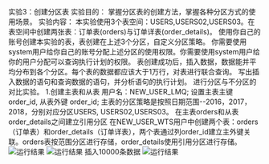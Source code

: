 实验3：创建分区表 实验目的： 掌握分区表的创建方法，掌握各种分区方式的使用场景。
实验内容： 本实验使用3个表空间：USERS,USERS02,USERS03。在表空间中创建两张表：订单表(orders)与订单详表(order_details)。 使用你自己的账号创建本实验的表，表创建在上述3个分区，自定义分区策略。 你需要使用system用户给你自己的账号分配上述分区的使用权限。你需要使用system用户给你的用户分配可以查询执行计划的权限。 表创建成功后，插入数据，数据能并平均分布到各个分区。每个表的数据都应该大于1万行，对表进行联合查询。 写出插入数据的语句和查询数据的语句，并分析语句的执行计划。 进行分区与不分区的对比实验。
1.创建主表和从表
用户名：NEW_USER_LMQ; 设置主表主键 order_id, 从表外键 order_id; 主表的分区策略是按照日期范围--2016，2017，2018，分别对应分区USERS, USERS02,USERS03。 在主表orders和从表order_details之间建立引用分区 在NEW_USER_WTS用户中创建两个表：orders（订单表）和order_details（订单详表），两个表通过列order_id建立主外键关联。orders表按范围分区进行存储，order_details使用引用分区进行存储。
![运行结果](https://github.com/guyongjie/oracle/blob/master/test2/3.1.png)
![运行结果](https://github.com/guyongjie/oracle/blob/master/test2/3.2.png)
插入10000条数据
![运行结果](https://github.com/guyongjie/oracle/blob/master/test2/3.3.png)
